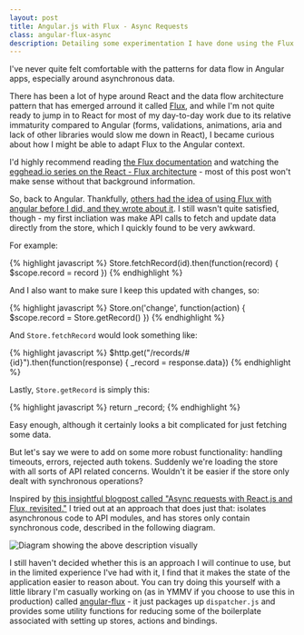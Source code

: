 ```yaml
---
layout: post
title: Angular.js with Flux - Async Requests
class: angular-flux-async
description: Detailing some experimentation I have done using the Flux architecture pattern with Angular.js
---
```


I've never quite felt comfortable with the patterns for data flow in
Angular apps, especially around asynchronous data.

There has been a lot of hype around React and the data flow architecture
pattern that has emerged arround it called
[Flux](http://facebook.github.io/react/docs/flux-overview.html), and
while I'm not quite ready to jump in to React for most of my day-to-day
work due to its relative immaturity compared to Angular (forms,
validations, animations, aria and lack of other libraries would slow me
down in React), I became curious about how I might be able to adapt Flux
to the Angular context.

I'd highly recommend reading [the Flux
documentation](https://facebook.github.io/flux/docs/overview.html#content)
and watching the [egghead.io series on the React - Flux
architecture](https://egghead.io/series/react-flux-architecture) - most
of this post won't make sense without that background information.

So, back to Angular. Thankfully, [others had the idea of using Flux with
angular before I did, and they wrote about
it](http://victorsavkin.com/post/99998937651/building-angular-apps-using-flux-architecture).
I still wasn't quite satisfied, though - my first incliation was make
API calls to fetch and update data directly from the store, which I
quickly found to be very awkward.

For example:

  {% highlight javascript %}
    Store.fetchRecord(id).then(function(record) { $scope.record = record })
  {% endhighlight %}

And I also want to make sure I keep this updated with changes, so:

  {% highlight javascript %}
    Store.on('change', function(action) { $scope.record = Store.getRecord() })
  {% endhighlight %}

And `Store.fetchRecord` would look something like:

  {% highlight javascript %}
    $http.get("/records/#{id}").then(function(response) { _record = response.data})
  {% endhighlight %}

Lastly, `Store.getRecord` is simply this:

  {% highlight javascript %}
    return _record;
  {% endhighlight %}

Easy enough, although it certainly looks a bit complicated for just
fetching some data.

But let's say we were to add on some more robust functionality: handling
timeouts, errors, rejected auth tokens. Suddenly we're loading the store
with all sorts of API related concerns. Wouldn't it be easier if the
store only dealt with synchronous operations?

Inspired by [this insightful blogpost called "Async requests with
React.js and Flux, revisited."](http://www.code-experience.com/async-requests-with-react-js-and-flux-revisited/)
I tried out at an approach that does just that: isolates asynchronous
code to API modules, and has stores only contain synchronous code,
described in the following diagram.

![Diagram showing the above description visually](https://raw.githubusercontent.com/brentvatne/brentvatne.github.io/master/images/angular-flux-async.png)

I still haven't decided whether this is an approach I will continue to
use, but in the limited experience I've had with it, I find that it
makes the state of the application easier to reason about. You can try
doing this yourself with a little library I'm casually working on (as
in YMMV if you choose to use this in production) called
[angular-flux](https://github.com/brentvatne/angular-flux) - it just
packages up `dispatcher.js` and provides some utility functions for
reducing some of the boilerplate associated with setting up stores,
actions and bindings.
